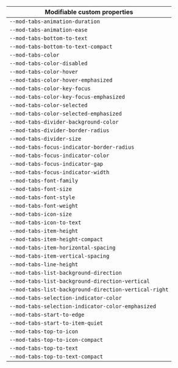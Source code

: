 | Modifiable custom properties                          |
| ----------------------------------------------------- |
| `--mod-tabs-animation-duration`                       |
| `--mod-tabs-animation-ease`                           |
| `--mod-tabs-bottom-to-text`                           |
| `--mod-tabs-bottom-to-text-compact`                   |
| `--mod-tabs-color`                                    |
| `--mod-tabs-color-disabled`                           |
| `--mod-tabs-color-hover`                              |
| `--mod-tabs-color-hover-emphasized`                   |
| `--mod-tabs-color-key-focus`                          |
| `--mod-tabs-color-key-focus-emphasized`               |
| `--mod-tabs-color-selected`                           |
| `--mod-tabs-color-selected-emphasized`                |
| `--mod-tabs-divider-background-color`                 |
| `--mod-tabs-divider-border-radius`                    |
| `--mod-tabs-divider-size`                             |
| `--mod-tabs-focus-indicator-border-radius`            |
| `--mod-tabs-focus-indicator-color`                    |
| `--mod-tabs-focus-indicator-gap`                      |
| `--mod-tabs-focus-indicator-width`                    |
| `--mod-tabs-font-family`                              |
| `--mod-tabs-font-size`                                |
| `--mod-tabs-font-style`                               |
| `--mod-tabs-font-weight`                              |
| `--mod-tabs-icon-size`                                |
| `--mod-tabs-icon-to-text`                             |
| `--mod-tabs-item-height`                              |
| `--mod-tabs-item-height-compact`                      |
| `--mod-tabs-item-horizontal-spacing`                  |
| `--mod-tabs-item-vertical-spacing`                    |
| `--mod-tabs-line-height`                              |
| `--mod-tabs-list-background-direction`                |
| `--mod-tabs-list-background-direction-vertical`       |
| `--mod-tabs-list-background-direction-vertical-right` |
| `--mod-tabs-selection-indicator-color`                |
| `--mod-tabs-selection-indicator-color-emphasized`     |
| `--mod-tabs-start-to-edge`                            |
| `--mod-tabs-start-to-item-quiet`                      |
| `--mod-tabs-top-to-icon`                              |
| `--mod-tabs-top-to-icon-compact`                      |
| `--mod-tabs-top-to-text`                              |
| `--mod-tabs-top-to-text-compact`                      |

